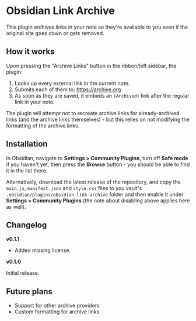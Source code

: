 # Obsidian Link Archive

This plugin archives links in your note so they're available to you even if the original site goes down or gets removed.

## How it works

Upon pressing the "Archive Links" button in the ribbon/left sidebar, the plugin:

1. Looks up every external link in the current note.
2. Submits each of them to: https://archive.org
3. As soon as they are saved, it embeds an `(Archived)` link after the regular link in your note.

The plugin will attempt not to recreate archive links for already-archived links (and the archive links themselves) - but this relies on not modifying the formatting of the archive links.

## Installation

In Obsidian, navigate to **Settings > Community Plugins**, turn off **Safe mode** if you haven't yet, then press the **Browse** button - you should be able to find it in the list there.

Alternatively, download the latest release of the repository, and copy the `main.js`, `manifest.json` and `style.css` files to you vault's `.obsidian/plugins/obsidian-link-archive` folder and then enable it under **Settings > Community Plugins** (the note about disabling above applies here as well).

## Changelog

**v0.1.1**

- Added missing license.

**v0.1.0**

Initial release.

## Future plans

- Support for other archive providers
- Custom formatting for archive links
